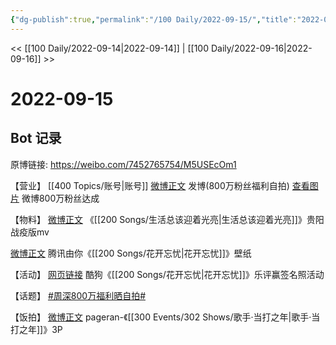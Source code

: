 ```yaml
---
{"dg-publish":true,"permalink":"/100 Daily/2022-09-15/","title":"2022-09-15","created":"2022-12-07T16:55:28.000+08:00","updated":"2023-04-11T14:46:33.332+08:00"}
---
```



<< [[100 Daily/2022-09-14\|2022-09-14]] | [[100 Daily/2022-09-16\|2022-09-16]] >>

# 2022-09-15

## Bot 记录

原博链接: https://weibo.com/7452765754/M5USEcOm1

【营业】
[[400 Topics/账号\|账号]]
[微博正文](https://m.weibo.cn/1736988591/4814075836766296) 发博(800万粉丝福利自拍)
[查看图片](https://wx4.sinaimg.cn/large/0088n2Pggy1h67p3nm2l6j30yh0fmjs8.jpg) 微博800万粉丝达成

【物料】
[微博正文](https://m.weibo.cn/2707274307/4813909687010459) 《[[200 Songs/生活总该迎着光亮\|生活总该迎着光亮]]》贵阳战疫版mv

[微博正文](https://m.weibo.cn/6733257358/4813992976979124) 腾讯由你《[[200 Songs/花开忘忧\|花开忘忧]]》壁纸

【活动】
[网页链接](https://weibo.cn/sinaurl?u=https%3A%2F%2Factivity.kugou.com%2Fshare%2Fv-422dd550%2Findex.html%3Fhash%3DEB29ED3AC7BA1BCE15ED345F5A703D2C%26mixsongid%3D440824787%26chl%3Dwechat%26from%3Dcomment%26filename%3D%25E5%2591%25A8%25E6%25B7%25B1%2520-%2520%25E8%258A%25B1%25E5%25BC%2580%25E5%25BF%2598%25E5%25BF%25A7%26forcepathsonghtml%3D1%26h1%3Dd1106945b45c90c79fd9fe2eaf25f0688d782778%26u%3D1618124103) 酷狗《[[200 Songs/花开忘忧\|花开忘忧]]》乐评赢签名照活动

【话题】
[#周深800万福利晒自拍#](https://s.weibo.com/weibo?q=%23%E5%91%A8%E6%B7%B1800%E4%B8%87%E7%A6%8F%E5%88%A9%E6%99%92%E8%87%AA%E6%8B%8D%23)

【饭拍】
[微博正文](https://m.weibo.cn/7633014126/4813894507302982) pageran-《[[300 Events/302 Shows/歌手·当打之年\|歌手·当打之年]]》3P
